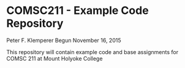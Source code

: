 # COMSC211 - Example Code Repository
Peter F. Klemperer
Begun November 16, 2015

This repository will contain example code and base assignments for COMSC 211 at Mount Holyoke College

